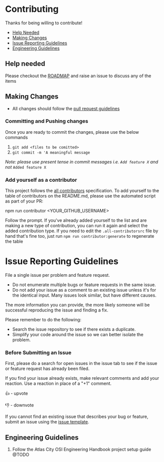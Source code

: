 # Contributing

Thanks for being willing to contribute!

- [Help Needed](#help-needed)
- [Making Changes](#making-changes)
- [Issue Reporting Guidelines](#issue-reporting-guidelines)
- [Engineering Guidelines](#development-setup)

## [](https://github.com/atlascity/community/blob/master/CONTRIBUTING.md#help-needed)Help needed

Please checkout the  [ROADMAP](https://github.com/atlascity/community/blob/master/docs/ROADMAP.md)  and raise an issue to discuss any of the items

## [](https://github.com/atlascity/community/blob/master/CONTRIBUTING.md#making-changes)Making Changes

- All changes should follow the [pull request guidelines](https://github.com/atlascity/Community/blob/master/PULL_REQUEST_TEMPLATE.md)

### [](https://github.com/atlascity/community/blob/master/CONTRIBUTING.md#committing-and-pushing-changes)Committing and Pushing changes

Once you are ready to commit the changes, please use the below commands

1.  `git add <files to be comitted>`
2.  `git commit -m 'A meaningful message`

_Note: please use present tense in commit messages i.e.  `Add feature X`  and not_ `Added feature X`

### [](https://github.com/atlascity/community/blob/master/CONTRIBUTING.md#add-yourself-as-a-contributor)Add yourself as a contributor

This project follows the  [all contributors](https://github.com/kentcdodds/all-contributors)  specification. To add yourself to the table of contributors on the README.md, please use the automated script as part of your PR:

npm run contributor <YOUR_GITHUB_USERNAME>

Follow the prompt. If you've already added yourself to the list and are making a new type of contribution, you can run it again and select the added contribution type. If you need to edit the  `.all-contributorsrc`  file by hand that's fine too, just run  `npm run contributor:generate`  to regenerate the table

# Issue Reporting Guidelines

File a single issue per problem and feature request.

-   Do not enumerate multiple bugs or feature requests in the same issue.
-   Do not add your issue as a comment to an existing issue unless it's for the identical input. Many issues look similar, but have different causes.

The more information you can provide, the more likely someone will be successful reproducing the issue and finding a fix.

Please remember to do the following:

-   Search the issue repository to see if there exists a duplicate.
-   Simplify your code around the issue so we can better isolate the problem.

### [](https://github.com/atlascity/community/submitting-bugs-and-suggestions.md#before-submitting-an-issue)Before Submitting an Issue

First, please do a search for open issues in the issue tab to see if the issue or feature request has already been filed.

If you find your issue already exists, make relevant comments and add your reaction. Use a reaction in place of a "+1" comment.

👍 - upvote

👎 - downvote

If you cannot find an existing issue that describes your bug or feature, submit an issue using the [issue template](https://github.com/atlascity/Community/blob/master/ISSUE_TEMPLATE.md).


## [](https://github.com/atlascity/community/blob/master/CONTRIBUTING.md#engineering-guidelines)Engineering Guidelines

1.  Follow the Atlas City OSI Engineering Handbook project setup guide @TODO
